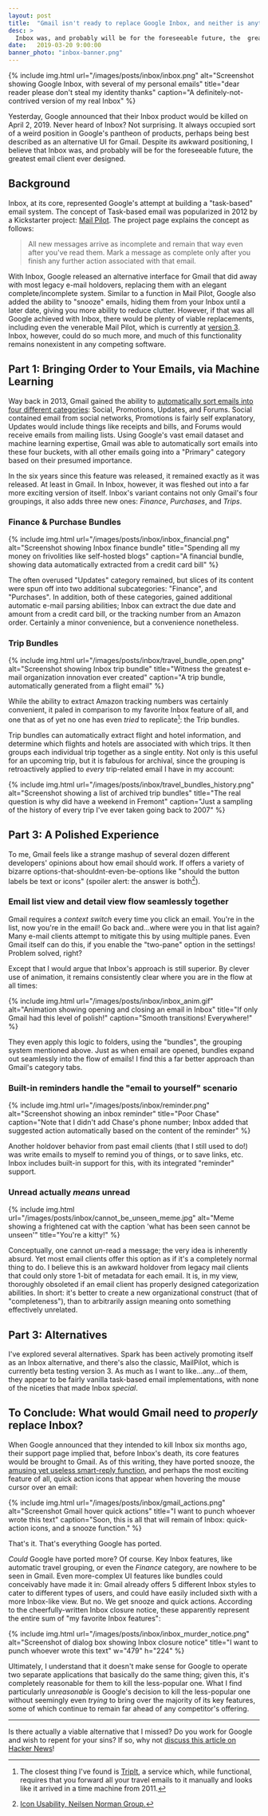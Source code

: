 ```yaml
---
layout: post
title:  "Gmail isn't ready to replace Google Inbox, and neither is anything else"
desc: >
  Inbox was, and probably will be for the foreseeable future, the  greatest email client ever designed. 
date:   2019-03-20 9:00:00
banner_photo: "inbox-banner.png"
---
```


{% include img.html
  url="/images/posts/inbox/inbox.png"
  alt="Screenshot showing Google Inbox, with several of my personal emails"
  title="dear reader please don't steal my identity thanks"
  caption="A definitely-not-contrived version of my real Inbox"
%}

Yesterday, Google announced that their Inbox product would be killed on April 2, 2019. Never heard of Inbox? Not surprising. It always occupied sort of a weird position in Google's pantheon of products, perhaps being best described as an alternative UI for Gmail. Despite its awkward positioning, I believe that Inbox was, and probably will be for the foreseeable future, the greatest email client ever designed. 

## Background

Inbox, at its core, represented Google's attempt at building a "task-based" email system. The concept of Task-based email was popularized in 2012 by a Kickstarter project: [Mail Pilot](https://www.kickstarter.com/projects/1380180715/mail-pilot-email-reimagined). The project page explains the concept as follows:

> All new messages arrive as incomplete and remain that way even after you've read them. Mark a message as complete only after you finish any further action associated with that email.

With Inbox, Google released an alternative interface for Gmail that did away with most legacy e-mail holdovers, replacing them with an elegant complete/incomplete system. Similar to a function in Mail Pilot, Google also added the ability to "snooze" emails, hiding them from your Inbox until a later date, giving you more ability to reduce clutter. However, if that was all Google achieved with Inbox, there would be plenty of viable replacements, including even the venerable Mail Pilot, which is currently at [version 3](https://mailpilothq.com/). Inbox, however, could do so much more, and much of this functionality remains nonexistent in any competing software.

## Part 1: Bringing Order to Your Emails, via Machine Learning

Way back in 2013, Gmail gained the ability to [automatically sort emails into four different categories]((https://lifehacker.com/everything-you-need-to-know-about-gmails-new-super-co-511765933)): Social, Promotions, Updates, and Forums. Social contained email from social networks, Promotions is fairly self explanatory, Updates would include things like receipts and bills, and Forums would receive emails from mailing lists. Using Google's vast email dataset and machine learning expertise, Gmail was able to automatically sort emails into these four buckets, with all other emails going into a "Primary" category based on their presumed importance.

In the six years since this feature was released, it remained exactly as it was released. At least in Gmail. In Inbox, however, it was fleshed out into a far more exciting version of itself. Inbox's variant contains not only Gmail's four groupings, it also adds three new ones: *Finance*, *Purchases*, and *Trips*. 

### Finance & Purchase Bundles

{% include img.html
  url="/images/posts/inbox/inbox_financial.png"
  alt="Screenshot showing Inbox finance bundle"
  title="Spending all my money on frivolities like self-hosted blogs"
  caption="A financial bundle, showing data automatically extracted from a credit card bill"
%}

The often overused "Updates" category remained, but slices of its content were spun off into two additional subcategories: "Finance", and "Purchases". In addition, both of these categories, gained additional automatic e-mail parsing abilities; Inbox can extract the due date and amount from a credit card bill, or the tracking number from an Amazon order. Certainly a minor convenience, but a convenience nonetheless. 

### Trip Bundles

{% include img.html
  url="/images/posts/inbox/travel_bundle_open.png"
  alt="Screenshot showing Inbox trip bundle"
  title="Witness the greatest e-mail organization innovation ever created"
  caption="A trip bundle, automatically generated from a flight email"
%}

While the ability to extract Amazon tracking numbers was certainly convenient, it paled in comparison to my favorite Inbox feature of all, and one that as of yet no one has even *tried* to replicate[^tripitnote]: the Trip bundles.

Trip bundles can automatically extract flight and hotel information, and determine which flights and hotels are associated with which trips. It then groups each individual trip together as a single entity. Not only is this useful for an upcoming trip, but it is fabulous for archival, since the grouping is retroactively applied to _every_ trip-related email I have in my account:

{% include img.html
  url="/images/posts/inbox/travel_bundles_history.png"
  alt="Screenshot showing a list of archived trip bundles"
  title="The real question is why did have a weekend in Fremont"
  caption="Just a sampling of the history of every trip I've ever taken going back to 2007"
%}

## Part 3: A Polished Experience

To me, Gmail feels like a strange mashup of several dozen different developers' opinions about how email should work. If offers a variety of bizarre options-that-shouldnt-even-be-options like "should the button labels be text or icons" (spoiler alert: the answer is both[^nngroup-icons]).

### Email list view and detail view flow seamlessly together

Gmail requires a _context switch_ every time you click an email. You're in the list, now you're in the email! Go back and...where were you in that list again? Many e-mail clients attempt to mitigate this by using multiple panes. Even Gmail itself can do this, if you enable the "two-pane" option in the settings! Problem solved, right?

Except that I would argue that Inbox's approach is still superior. By clever use of animation, it remains consistently clear where you are in the flow at all times:

{% include img.html
  url="/images/posts/inbox/inbox_anim.gif"
  alt="Animation showing opening and closing an email in Inbox"
  title="If only Gmail had this level of polish!"
  caption="Smooth transitions! Everywhere!"
%}

They even apply this logic to folders, using the "bundles", the grouping system mentioned above. Just as when email are opened, bundles expand out seamlessly into the flow of emails! I find this a far better approach than Gmail's category tabs.

### Built-in reminders handle the "email to yourself" scenario 

{% include img.html
  url="/images/posts/inbox/reminder.png"
  alt="Screenshot showing an inbox reminder"
  title="Poor Chase"
  caption="Note that I didn't add Chase's phone number; Inbox added that suggested action automatically based on the content of the reminder"
%}

Another holdover behavior from past email clients (that I still used to do!) was write emails to myself to remind you of things, or to save links, etc. Inbox includes built-in support for this, with its integrated "reminder" support.

### Unread actually *means* unread

{% include img.html
  url="/images/posts/inbox/cannot_be_unseen_meme.jpg"
  alt="Meme showing a frightened cat with the caption 'what has been seen cannot be unseen'"
  title="You're a kitty!"
%}

Conceptually, one cannot _un_-read a message; the very idea is inherently absurd. Yet most email clients offer this option as if it's a completely normal thing to do. I believe this is an awkward holdover from legacy mail clients that could only store 1-bit of metadata for each email. It is, in my view, thoroughly obsoleted if an email client has properly designed categorization abilities. In short: it's better to create a new organizational construct (that of "completeness"), than to arbitrarily assign meaning onto something effectively unrelated.

## Part 3: Alternatives

I've explored several alternatives. Spark has been actively promoting itself as an Inbox alternative, and there's also the classic, MailPilot, which is currently beta testing version 3. As much as I want to like...any...of them, they appear to be fairly vanilla task-based email implementations, with none of the niceties that made Inbox _special_. 
	
## To Conclude: What would Gmail need to _properly_ replace Inbox?

When Google announced that they intended to kill Inbox six months ago, their support page implied that, before Inbox's death, its core features would be brought to Gmail. As of this writing, they have ported snooze, the [amusing yet useless smart-reply function](https://www.fastcompany.com/3054007/what-it-was-like-to-have-a-robot-answer-all-of-my-emails-for-a-week), and perhaps the most exciting feature of all, quick action icons that appear when hovering the mouse cursor over an email: 

{% include img.html
  url="/images/posts/inbox/gmail_actions.png"
  alt="Screenshot Gmail hover quick actions"
  title="I want to punch whoever wrote this text"
  caption="Soon, this is all that will remain of Inbox: quick-action icons, and a snooze function."
%}

That's it. That's everything Google has ported.

_Could_ Google have ported more? Of course. Key Inbox features, like automatic travel grouping, or even the _Finance_ category, are nowhere to be seen in Gmail. Even more-complex UI features like bundles could conceivably have made it in: Gmail already offers 5 different Inbox styles to cater to different types of users, and could have easily included sixth with a more Inbox-like view. But no. We get snooze and quick actions. According to the cheerfully-written Inbox closure notice, these apparently represent the entire sum of "my favorite Inbox features":

{% include img.html
  url="/images/posts/inbox/inbox_murder_notice.png"
  alt="Screenshot of dialog box showing Inbox closure notice"
  title="I want to punch whoever wrote this text"
	w="479" h="224"
%}

Ultimately, I understand that it doesn't make sense for Google to operate two separate applications that basically do the same thing; given this, it's completely reasonable for them to kill the less-popular one. What I find particularly _unreasonable_ is Google's decision to kill the less-popular one without seemingly even _trying_ to bring over the majority of its key features, some of which continue to remain far ahead of any competitor's offering. 

***

Is there actually a viable alternative that I missed? Do you work for Google and wish to repent for your sins? If so, why not [discuss this article on Hacker News](https://news.ycombinator.com/item?id=19444058)!

[^tripitnote]: The closest thing I've found is [TripIt](https://www.tripit.com), a service which, while functional, requires that you forward all your travel emails to it manually and looks like it arrived in a time machine from 2011.
[^nngroup-icons]: [Icon Usability, Neilsen Norman Group.](https://www.nngroup.com/articles/icon-usability/)